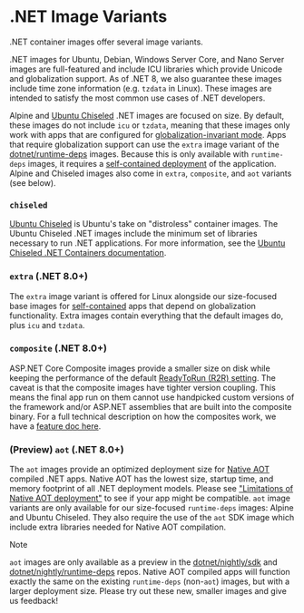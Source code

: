 # .NET Image Variants

.NET container images offer several image variants.

.NET images for Ubuntu, Debian, Windows Server Core, and Nano Server images are full-featured and include ICU libraries which provide Unicode and globalization support.
As of .NET 8, we also guarantee these images include time zone information (e.g. `tzdata` in Linux).
These images are intended to satisfy the most common use cases of .NET developers.

Alpine and [Ubuntu Chiseled](#ubuntu-chiseled-net-60) .NET images are focused on size.
By default, these images do not include `icu` or `tzdata`, meaning that these images only work with apps that are configured for [globalization-invariant mode](https://learn.microsoft.com/dotnet/core/runtime-config/globalization).
Apps that require globalization support can use the `extra` image variant of the [dotnet/runtime-deps](https://hub.docker.com/_/microsoft-dotnet-runtime-deps/) images. Because this is only available with `runtime-deps` images, it requires a [self-contained deployment](https://learn.microsoft.com/dotnet/core/deploying/#publish-self-contained) of the application.
Alpine and Chiseled images also come in `extra`, `composite`, and `aot` variants (see below).

### `chiseled`

[Ubuntu Chiseled](https://ubuntu.com/engage/chiselled-ubuntu-images-for-containers) is Ubuntu's take on "distroless" container images.
The Ubuntu Chiseled .NET images include the minimum set of libraries necessary to run .NET applications.
For more information, see the [Ubuntu Chiseled .NET Containers documentation](./ubuntu-chiseled.md).

### `extra` (.NET 8.0+)

The `extra` image variant is offered for Linux alongside our size-focused base images for [self-contained](https://learn.microsoft.com/dotnet/core/deploying/#publish-self-contained) apps that depend on globalization functionality.
Extra images contain everything that the default images do, plus `icu` and `tzdata`.

### `composite` (.NET 8.0+)

ASP.NET Core Composite images provide a smaller size on disk while keeping the performance of the default [ReadyToRun (R2R) setting](https://learn.microsoft.com/dotnet/core/deploying/ready-to-run).
The caveat is that the composite images have tighter version coupling. This means the final app run on them cannot use handpicked custom versions of the framework and/or ASP.NET assemblies that are built into the composite binary.
For a full technical description on how the composites work, we have a [feature doc here](https://github.com/dotnet/runtime/blob/main/docs/design/features/readytorun-composite-format-design.md).

### (Preview) `aot` (.NET 8.0+)

The `aot` images provide an optimized deployment size for [Native AOT](https://learn.microsoft.com/dotnet/core/deploying/native-aot/) compiled .NET apps.
Native AOT has the lowest size, startup time, and memory footprint of all .NET deployment models.
Please see ["Limitations of Native AOT deployment"](https://learn.microsoft.com/dotnet/core/deploying/native-aot#limitations-of-native-aot-deployment) to see if your app might be compatible.
`aot` image variants are only available for our size-focused `runtime-deps` images: Alpine and Ubuntu Chiseled.
They also require the use of the `aot` SDK image which include extra libraries needed for Native AOT compilation.

> [!NOTE]
> `aot` images are only available as a preview in the [dotnet/nightly/sdk](https://hub.docker.com/_/microsoft-dotnet-nightly-sdk/) and [dotnet/nightly/runtime-deps](https://hub.docker.com/_/microsoft-dotnet-nightly-runtime-deps/) repos.
> Native AOT compiled apps will function exactly the same on the existing `runtime-deps` (non-`aot`) images, but with a larger deployment size.
> Please try out these new, smaller images and give us feedback!
